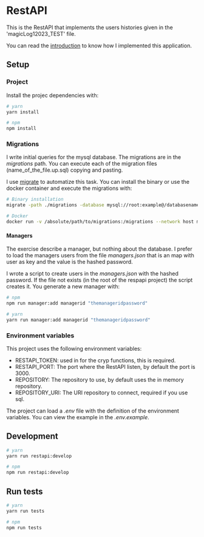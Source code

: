 # RestAPI
This is the RestAPI that implements the users histories given in the 'magicLog12023_TEST' file.

You can read the [introduction](docs/INTRODUCTION.md) to know how I implemented this application.

## Setup

### Project
Install the projec dependencies with:
```sh
# yarn
yarn install

# npm
npm install
```

### Migrations
I write initial queries for the mysql database. The migrations are in the *migrations* path. You can execute each of the migration files (name_of_the_file.up.sql) copying and pasting.

I use [migrate](https://github.com/golang-migrate/migrate) to automatize this task. You can install the binary or use the docker container and execute the migrations with:
```sh
# Binary installation
migrate -path ./migrations -database mysql://root:example@/databasename up

# Docker
docker run -v /absolute/path/to/migrations:/migrations --network host migrate/migrate -path=/migrations/ -database mysql://root:example@/databasename up
```

#### Managers
The exercise describe a manager, but nothing about the database. I prefer to load the managers users from the file *managers.json* that is an map with user as key and the value is the hashed password.

I wrote a script to create users in the *managers.json* with the hashed password. If the file not exists (in the root of the respapi project) the script creates it. You generate a new manager with:
```sh
# npm
npm run manager:add managerid "themanageridpassword"

# yarn
yarn run manager:add managerid "themanageridpassword"
```

### Environment variables
This project uses the following environment variables:
* RESTAPI_TOKEN: used in for the cryp functions, this is required.
* RESTAPI_PORT: The port where the RestAPI listen, by default the port is 3000.
* REPOSITORY: The repository to use, by default uses the in memory repository.
* REPOSITORY_URI: The URI repository to connect, required if you use sql.

The project can load a *.env* file with the definition of the environment variables. You can view the example in the *.env.example*.

## Development
```sh
# yarn
yarn run restapi:develop

# npm
npm run restapi:develop
```

## Run tests
```sh
# yarn
yarn run tests

# npm
npm run tests
```
